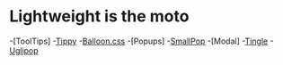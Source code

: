 # Lightweight is the moto

-[ToolTips]
    -[Tippy](https://github.com/atomiks/tippyjs)
    -[Balloon.css](https://kazzkiq.github.io/balloon.css/)
-[Popups]
    -[SmallPop](http://silvio-r.github.io/spop/)
-[Modal]
    -[Tingle](https://github.com/robinparisi/tingle)
    -[Uglipop](https://github.com/flouthoc/uglipop.js/)



